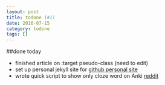 ```yaml
---
layout: post
title: todone (#1)
date: 2016-07-15
category: todone
tags: []
---
```



##done today
- finished article on :target pseudo-class (need to edit)
- set up personal jekyll site for [github personal site](http://btmbtm.github.io/)
- wrote quick script to show only cloze word on Anki [reddit](https://www.reddit.com/r/Anki/comments/4t6fpt/is_there_a_field_for_a_cloze_deletion_answer/d5f3s32/)

